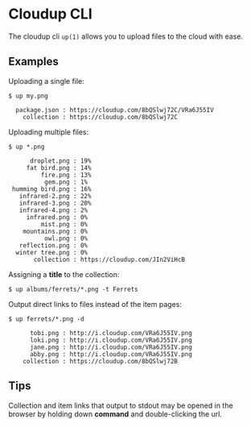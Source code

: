 
# Cloudup CLI

  The cloudup cli `up(1)` allows you to upload files to the cloud with ease.

## Examples

  Uploading a single file:

```
$ up my.png

  package.json : https://cloudup.com/8bQSlwj72C/VRa6J55IV
    collection : https://cloudup.com/8bQSlwj72C

```

  Uploading multiple files:

```
$ up *.png

      droplet.png : 19%
     fat bird.png : 14%
         fire.png : 13%
          gem.png : 1%
 humming bird.png : 16%
   infrared-2.png : 22%
   infrared-3.png : 20%
   infrared-4.png : 2%
     infrared.png : 0%
         mist.png : 0%
    mountains.png : 0%
          owl.png : 0%
   reflection.png : 0%
  winter tree.png : 0%
       collection : https://cloudup.com/JIn2ViHcB

```

  Assigning a __title__ to the collection:

```
$ up albums/ferrets/*.png -t Ferrets
```

  Output direct links to files instead of the item pages:

```
$ up ferrets/*.png -d

      tobi.png : http://i.cloudup.com/VRa6J55IV.png
      loki.png : http://i.cloudup.com/VRa6J55IV.png
      jane.png : http://i.cloudup.com/VRa6J55IV.png
      abby.png : http://i.cloudup.com/VRa6J55IV.png
    collection : https://cloudup.com/8bQSlwj72B

```

## Tips

  Collection and item links that output to stdout may be opened
  in the browser by holding down __command__ and double-clicking
  the url.
